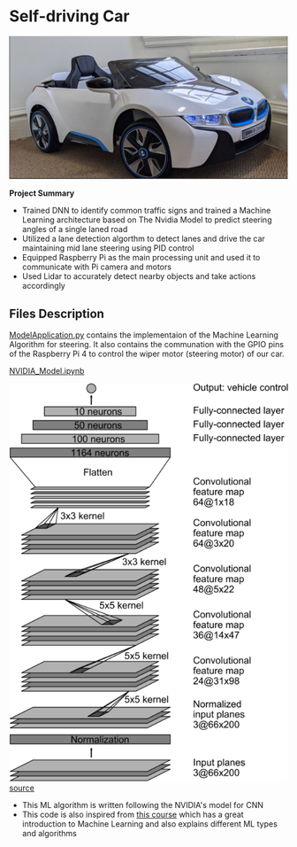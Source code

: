 # Self-driving Car
![](/images/pic01.jpg)

**Project Summary**

- Trained DNN to identify common traffic signs and trained a Machine Learning architecture based on The Nvidia Model to predict steering angles of a single laned road
- Utilized a lane detection algorthm to detect lanes and drive the car maintaining mid lane steering using PID control
- Equipped Raspberry Pi as the main processing unit and used it to communicate with Pi camera and motors
- Used Lidar to accurately detect nearby objects and take actions accordingly

## Files Description

[ModelApplication.py](/ModelApplication.py) contains the implementaion of the Machine Learning Algorithm for steering. It also contains the communation with the GPIO pins of the Raspberry Pi 4 to control the wiper motor (steering motor) of our car. 

[NVIDIA_Model.ipynb](/NVIDIA_Model.ipynb)

![](/images/cnn-architecture.png)
[source](https://www.google.com/url?sa=i&url=https%3A%2F%2Fdeveloper.nvidia.com%2Fblog%2Fdeep-learning-self-driving-cars%2F&psig=AOvVaw0MfS5_e0LZlX-ZPg8U-KUy&ust=1617740053200000&source=images&cd=vfe&ved=0CAIQjRxqFwoTCPitwLz15-8CFQAAAAAdAAAAABAD)

- This ML algorithm is written following the NVIDIA's model for CNN
- This code is also inspired from [this course](https://www.udemy.com/course/applied-deep-learningtm-the-complete-self-driving-car-course/) which has a great introduction to Machine Learning and also explains different ML types and algorithms 
